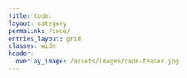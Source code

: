 ```yaml
---
title: Code.
layout: category
permalink: /code/
entries_layout: grid
classes: wide
header:
  overlay_image: /assets/images/code-teaser.jpg
---
```

